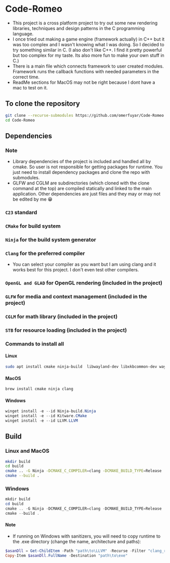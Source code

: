 # Code-Romeo

* This project is a cross platform project to try out some new rendering libraries, techniques and design patterns in the C programming language.
* I once tried out making a game engine (framework actually) in C++ but it was too complex and I wasn't knowing what I was doing. So I decided to try something similar in C. (I also don't like C++. I find it pretty powerful but too complex for my taste. Its also more fun to make your own stuff in C.)
* There is a main file which connects framework to user created modules. Framework runs the callback functions with needed parameters in the correct time.
* ReadMe sections for MacOS may not be right because I dont have a mac to test on it.

## To clone the repository
``` bash
git clone --recurse-submodules https://github.com/omerfuyar/Code-Romeo.git
cd Code-Romeo
```

## Dependencies

### Note

* Library dependencies of the project is included and handled all by cmake. So user is not responsible for getting packages for runtime. You just need to install dependency packages and clone the repo with submodules.
* GLFW and CGLM are subdirectories (which cloned with the clone command at the top) are compiled statically and linked to the main application. Other dependencies are just files and they may or may not be edited by me 😁

### `C23` standard

### `CMake` for build system

### `Ninja` for the build system generator

### `Clang` for the preferred compiler

* You can select your compiler as you want but I am using clang and it works best for this project. I don't even test other compilers.

### `OpenGL and GLAD` for OpenGL rendering (included in the project)

### `GLFW` for media and context management (included in the project)

### `CGLM` for math library (included in the project)

### `STB` for resource loading (included in the project)

### Commands to install all

#### Linux
``` bash
sudo apt install cmake ninja-build  libwayland-dev libxkbcommon-dev wayland-protocols libglfw3-dev libx11-dev libxrandr-dev libxinerama-dev libxcursor-dev libxi-dev clang pkgconf
```

#### MacOS
``` bash
brew install cmake ninja clang
```

#### Windows
``` powershell
winget install -e --id Ninja-build.Ninja 
winget install -e --id Kitware.CMake
winget install -e --id LLVM.LLVM
```

## Build

### Linux and MacOS
``` bash
mkdir build
cd build
cmake .. -G Ninja -DCMAKE_C_COMPILER=clang -DCMAKE_BUILD_TYPE=Release
cmake --build .
```

### Windows
``` powershell
mkdir build
cd build
cmake .. -G Ninja -DCMAKE_C_COMPILER=clang -DCMAKE_BUILD_TYPE=Release
cmake --build .
```

#### Note
* If running on Windows with sanitizers, you will need to copy runtime to the .exe directory (change the name, architecture and paths):
``` powershell
$asanDll = Get-ChildItem -Path "path\to\LLVM" -Recurse -Filter "clang_rt.asan_dynamic-x86_64.dll" | Select-Object -First 1
Copy-Item $asanDll.FullName -Destination "path\to\exe"
```